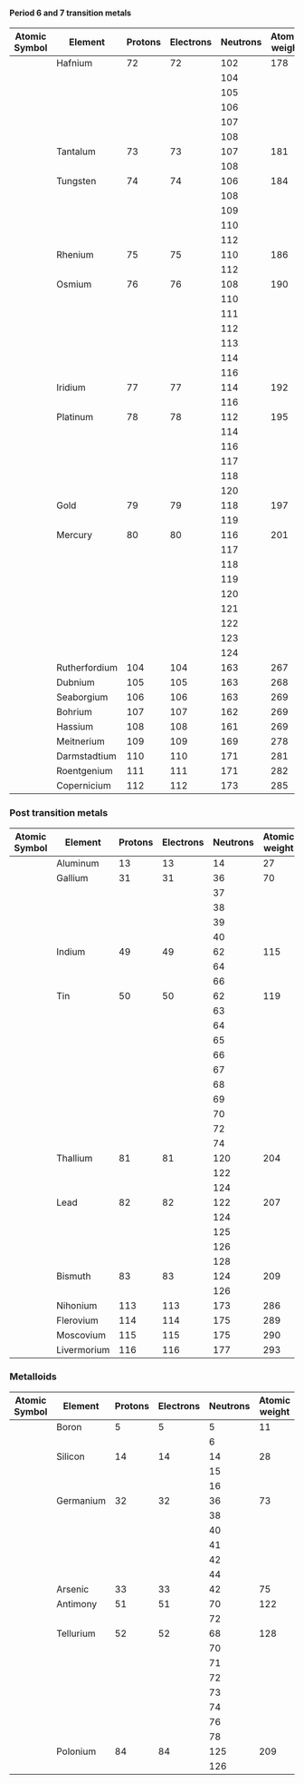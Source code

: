 #### Period 6 and 7 transition metals
| Atomic Symbol | Element       | Protons | Electrons | Neutrons | Atomic weight |
|---------------|---------------|---------|-----------|----------|---------------|
|               | Hafnium       | 72      | 72        | 102      | 178           |
|               |               |         |           | 104      |               |
|               |               |         |           | 105      |               |
|               |               |         |           | 106      |               |
|               |               |         |           | 107      |               |
|               |               |         |           | 108      |               |
|               | Tantalum      | 73      | 73        | 107      | 181           |
|               |               |         |           | 108      |               |
|               | Tungsten      | 74      | 74        | 106      | 184           |
|               |               |         |           | 108      |               |
|               |               |         |           | 109      |               |
|               |               |         |           | 110      |               |
|               |               |         |           | 112      |               |
|               | Rhenium       | 75      | 75        | 110      | 186           |
|               |               |         |           | 112      |               |
|               | Osmium        | 76      | 76        | 108      | 190           |
|               |               |         |           | 110      |               |
|               |               |         |           | 111      |               |
|               |               |         |           | 112      |               |
|               |               |         |           | 113      |               |
|               |               |         |           | 114      |               |
|               |               |         |           | 116      |               |
|               | Iridium       | 77      | 77        | 114      | 192           |
|               |               |         |           | 116      |               |
|               | Platinum      | 78      | 78        | 112      | 195           |
|               |               |         |           | 114      |               |
|               |               |         |           | 116      |               |
|               |               |         |           | 117      |               |
|               |               |         |           | 118      |               |
|               |               |         |           | 120      |               |
|               | Gold          | 79      | 79        | 118      | 197           |
|               |               |         |           | 119      |               |
|               | Mercury       | 80      | 80        | 116      | 201           |
|               |               |         |           | 117      |               |
|               |               |         |           | 118      |               |
|               |               |         |           | 119      |               |
|               |               |         |           | 120      |               |
|               |               |         |           | 121      |               |
|               |               |         |           | 122      |               |
|               |               |         |           | 123      |               |
|               |               |         |           | 124      |               |
|               | Rutherfordium | 104     | 104       | 163      | 267           |
|               | Dubnium       | 105     | 105       | 163      | 268           |
|               | Seaborgium    | 106     | 106       | 163      | 269           |
|               | Bohrium       | 107     | 107       | 162      | 269           |
|               | Hassium       | 108     | 108       | 161      | 269           |
|               | Meitnerium    | 109     | 109       | 169      | 278           |
|               | Darmstadtium  | 110     | 110       | 171      | 281           |
|               | Roentgenium   | 111     | 111       | 171      | 282           |
|               | Copernicium   | 112     | 112       | 173      | 285           |



### Post transition metals
| Atomic Symbol | Element     | Protons | Electrons | Neutrons | Atomic weight |
|---------------|-------------|---------|-----------|----------|---------------|
|               | Aluminum    | 13      | 13        | 14       | 27            |
|               | Gallium     | 31      | 31        | 36       | 70            |
|               |             |         |           | 37       |               |
|               |             |         |           | 38       |               |
|               |             |         |           | 39       |               |
|               |             |         |           | 40       |               |
|               | Indium      | 49      | 49        | 62       | 115           |
|               |             |         |           | 64       |               |
|               |             |         |           | 66       |               |
|               | Tin         | 50      | 50        | 62       | 119           |
|               |             |         |           | 63       |               |
|               |             |         |           | 64       |               |
|               |             |         |           | 65       |               |
|               |             |         |           | 66       |               |
|               |             |         |           | 67       |               |
|               |             |         |           | 68       |               |
|               |             |         |           | 69       |               |
|               |             |         |           | 70       |               |
|               |             |         |           | 72       |               |
|               |             |         |           | 74       |               |
|               | Thallium    | 81      | 81        | 120      | 204           |
|               |             |         |           | 122      |               |
|               |             |         |           | 124      |               |
|               | Lead        | 82      | 82        | 122      | 207           |
|               |             |         |           | 124      |               |
|               |             |         |           | 125      |               |
|               |             |         |           | 126      |               |
|               |             |         |           | 128      |               |
|               | Bismuth     | 83      | 83        | 124      | 209           |
|               |             |         |           | 126      |               |
|               | Nihonium    | 113     | 113       | 173      | 286           |
|               | Flerovium   | 114     | 114       | 175      | 289           |
|               | Moscovium   | 115     | 115       | 175      | 290           |
|               | Livermorium | 116     | 116       | 177      | 293           |



### Metalloids
| Atomic Symbol | Element   | Protons | Electrons | Neutrons | Atomic weight |
|---------------|-----------|---------|-----------|----------|---------------|
|               | Boron     | 5       | 5         | 5        | 11            |
|               |           |         |           | 6        |               |
|               | Silicon   | 14      | 14        | 14       | 28            |
|               |           |         |           | 15       |               |
|               |           |         |           | 16       |               |
|               | Germanium | 32      | 32        | 36       | 73            |
|               |           |         |           | 38       |               |
|               |           |         |           | 40       |               |
|               |           |         |           | 41       |               |
|               |           |         |           | 42       |               |
|               |           |         |           | 44       |               |
|               | Arsenic   | 33      | 33        | 42       | 75            |
|               | Antimony  | 51      | 51        | 70       | 122           |
|               |           |         |           | 72       |               |
|               | Tellurium | 52      | 52        | 68       | 128           |
|               |           |         |           | 70       |               |
|               |           |         |           | 71       |               |
|               |           |         |           | 72       |               |
|               |           |         |           | 73       |               |
|               |           |         |           | 74       |               |
|               |           |         |           | 76       |               |
|               |           |         |           | 78       |               |
|               | Polonium  | 84      | 84        | 125      | 209           |
|               |           |         |           | 126      |               |

